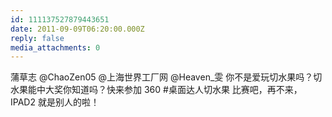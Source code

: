 ```yaml
---
id: 111137527879443651
date: 2011-09-09T06:20:00.000Z
reply: false
media_attachments: 0
---
```


蒲草志 @ChaoZen05 @上海世界工厂网 @Heaven_雯 你不是爱玩切水果吗？切水果能中大奖你知道吗？快来参加 360 #桌面达人切水果 比赛吧，再不来，IPAD2 就是别人的啦！ ​​​​

